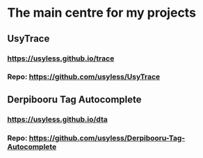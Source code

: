 # The main centre for my projects

## UsyTrace
### https://usyless.github.io/trace
### Repo: https://github.com/usyless/UsyTrace

## Derpibooru Tag Autocomplete
### https://usyless.github.io/dta
### Repo: https://github.com/usyless/Derpibooru-Tag-Autocomplete